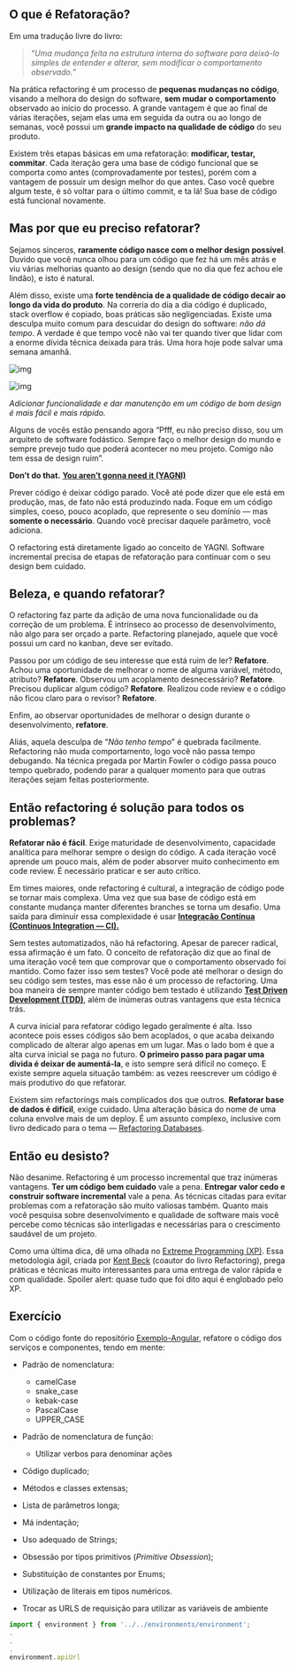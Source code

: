 ## O que é Refatoração?

Em uma tradução livre do livro:

> “*Uma mudança feita na estrutura interna do software para deixá-lo simples de entender e alterar, sem modificar o comportamento observado.”*

Na prática refactoring é um processo de **pequenas mudanças no código**, visando a melhora do design do software, **sem mudar o comportamento** observado ao inicio do processo. A grande vantagem é que ao final de várias iterações, sejam elas uma em seguida da outra ou ao longo de semanas, você possui um **grande impacto na qualidade de código** do seu produto.

Existem três etapas básicas em uma refatoração: **modificar, testar, commitar**. Cada iteração gera uma base de código funcional que se comporta como antes (comprovadamente por testes), porém com a vantagem de possuir um design melhor do que antes. Caso você quebre algum teste, é só voltar para o último commit, e ta lá! Sua base de código está funcional novamente.

## Mas por que eu preciso refatorar?

Sejamos sinceros, **raramente código nasce com o melhor design possível**. Duvido que você nunca olhou para um código que fez há um mês atrás e viu várias melhorias quanto ao design (sendo que no dia que fez achou ele lindão), e isto é natural.

Além disso, existe uma **forte tendência de a qualidade de código decair ao longo da vida do produto**. Na correria do dia a dia código é duplicado, stack overflow é copiado, boas práticas são negligenciadas. Existe uma desculpa muito comum para descuidar do design do software: *não dá tempo*. A verdade é que tempo você não vai ter quando tiver que lidar com a enorme dívida técnica deixada para trás. Uma hora hoje pode salvar uma semana amanhã.

![img](https://miro.medium.com/max/30/0*y846xK1UdJHTiQTc?q=20)

![img](https://miro.medium.com/max/622/0*y846xK1UdJHTiQTc)

*Adicionar funcionalidade e dar manutenção em um código de bom design é mais fácil e mais rápido.*

Alguns de vocês estão pensando agora “Pfff, eu não preciso disso, sou um arquiteto de software fodástico. Sempre faço o melhor design do mundo e sempre prevejo tudo que poderá acontecer no meu projeto. Comigo não tem essa de design ruim”.

**Don’t do that.** [**You aren’t gonna need it (YAGNI)**](https://martinfowler.com/bliki/Yagni.html)

Prever código é deixar código parado. Você até pode dizer que ele está em produção, mas, de fato não está produzindo nada. Foque em um código simples, coeso, pouco acoplado, que represente o seu domínio — mas **somente o necessário**. Quando você precisar daquele parâmetro, você adiciona.

O refactoring está diretamente ligado ao conceito de YAGNI. Software incremental precisa de etapas de refatoração para continuar com o seu design bem cuidado.

## Beleza, e quando refatorar?

O refactoring faz parte da adição de uma nova funcionalidade ou da correção de um problema. É intrínseco ao processo de desenvolvimento, não algo para ser orçado a parte. Refactoring planejado, aquele que você possui um card no kanban, deve ser evitado.

Passou por um código de seu interesse que está ruim de ler? **Refatore**. Achou uma oportunidade de melhorar o nome de alguma variável, método, atributo? **Refatore**. Observou um acoplamento desnecessário? **Refatore**. Precisou duplicar algum código? **Refatore**. Realizou code review e o código não ficou claro para o revisor? **Refatore**.

Enfim, ao observar oportunidades de melhorar o design durante o desenvolvimento, **refatore**.

Aliás, aquela desculpa de “*Não tenho tempo*” é quebrada facilmente. Refactoring não muda comportamento, logo você não passa tempo debugando. Na técnica pregada por Martin Fowler o código passa pouco tempo quebrado, podendo parar a qualquer momento para que outras iterações sejam feitas posteriormente.

## Então refactoring é solução para todos os problemas?

**Refatorar não é fácil**. Exige maturidade de desenvolvimento, capacidade analítica para melhorar sempre o design do código. A cada iteração você aprende um pouco mais, além de poder absorver muito conhecimento em code review. É necessário praticar e ser auto crítico.

Em times maiores, onde refactoring é cultural, a integração de código pode se tornar mais complexa. Uma vez que sua base de código está em constante mudança manter diferentes branches se torna um desafio. Uma saída para diminuir essa complexidade é usar [**Integração Contínua (Continuos Integration — CI).**](https://martinfowler.com/articles/continuousIntegration.html)

Sem testes automatizados, não há refactoring. Apesar de parecer radical, essa afirmação é um fato. O conceito de refatoração diz que ao final de uma iteração você tem que comprovar que o comportamento observado foi mantido. Como fazer isso sem testes? Você pode até melhorar o design do seu código sem testes, mas esse não é um processo de refactoring. Uma boa maneira de sempre manter código bem testado é utilizando [**Test Driven Development (TDD)**](https://martinfowler.com/bliki/TestDrivenDevelopment.html), além de inúmeras outras vantagens que esta técnica trás.

A curva inicial para refatorar código legado geralmente é alta. Isso acontece pois esses códigos são bem acoplados, o que acaba deixando complicado de alterar algo apenas em um lugar. Mas o lado bom é que a alta curva inicial se paga no futuro. **O primeiro passo para pagar uma divida é deixar de aumentá-la**, e isto sempre será difícil no começo. E existe sempre aquela situação também: as vezes reescrever um código é mais produtivo do que refatorar.

Existem sim refactorings mais complicados dos que outros. **Refatorar base de dados é difícil**, exige cuidado. Uma alteração básica do nome de uma coluna envolve mais de um deploy. É um assunto complexo, inclusive com livro dedicado para o tema — [Refactoring Databases](https://martinfowler.com/books/refactoringDatabases.html).

## Então eu desisto?

Não desanime. Refactoring é um processo incremental que traz inúmeras vantagens. **Ter um código bem cuidado** vale a pena. **Entregar valor cedo e construir software incremental** vale a pena. As técnicas citadas para evitar problemas com a refatoração são muito valiosas também. Quanto mais você pesquisa sobre desenvolvimento e qualidade de software mais você percebe como técnicas são interligadas e necessárias para o crescimento saudável de um projeto.

Como uma última dica, dê uma olhada no [Extreme Programming (XP)](http://www.extremeprogramming.org/). Essa metodologia ágil, criada por [Kent Beck](https://twitter.com/kentbeck) (coautor do livro Refactoring), prega práticas e técnicas muito interessantes para uma entrega de valor rápida e com qualidade. Spoiler alert: quase tudo que foi dito aqui é englobado pelo XP.



## Exercício

Com o código fonte do repositório [Exemplo-Angular](https://github.com/tutagomes/exemplo-angular), refatore o código dos serviços e componentes, tendo em mente:

- Padrão de nomenclatura:
  - camelCase
  - snake_case
  - kebak-case
  - PascalCase
  - UPPER_CASE

- Padrão de nomenclatura de função:
  - Utilizar verbos para denominar ações
-  Código duplicado;
- Métodos e classes extensas;
-  Lista de parâmetros longa;
-  Má indentação;
-  Uso adequado de Strings;
-  Obsessão por tipos primitivos (*Primitive Obsession*);
-  Substituição de constantes por Enums;
-  Utilização de literais em tipos numéricos.
  - Trocar as URLS de requisição para utilizar as variáveis de ambiente

```typescript
import { environment } from '../../environments/environment';
.
.
.
environment.apiUrl
```

